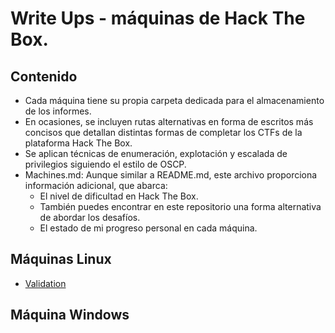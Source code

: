 # Write Ups - máquinas de Hack The Box.

## Contenido

- Cada máquina tiene su propia carpeta dedicada para el almacenamiento de los informes.
- En ocasiones, se incluyen rutas alternativas en forma de escritos más concisos que detallan distintas formas de completar los CTFs de la plataforma Hack The Box.
- Se aplican técnicas de enumeración, explotación y escalada de privilegios siguiendo el estilo de OSCP.
- Machines.md: Aunque similar a README.md, este archivo proporciona información adicional, que abarca:
  - El nivel de dificultad en Hack The Box.
  - También puedes encontrar en este repositorio una forma alternativa de abordar los desafíos.
  - El estado de mi progreso personal en cada máquina.
 
## Máquinas Linux

- [Validation]('Máquinas-Linux/Validation.md')

## Máquina Windows
